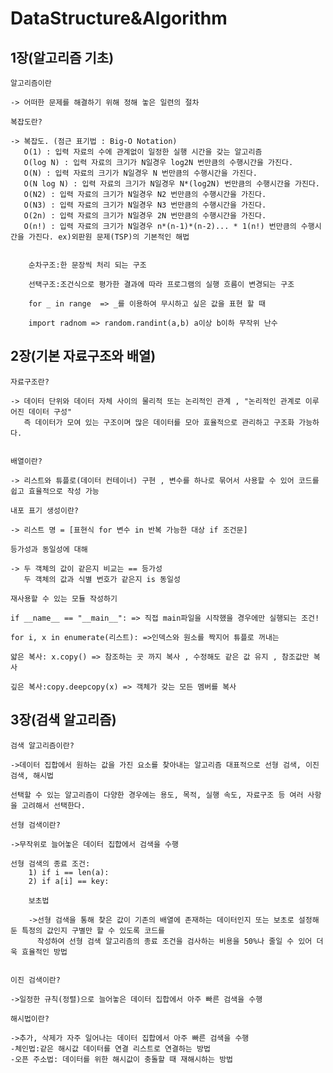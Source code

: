 # DataStructure&Algorithm
## 1장(알고리즘 기초)

    알고리즘이란
  
    -> 어떠한 문제를 해결하기 위해 정해 놓은 일련의 절차
    
    복잡도란?
    
    -> 복잡도. (점근 표기법 : Big-O Notation)
       O(1) : 입력 자료의 수에 관계없이 일정한 실행 시간을 갖는 알고리즘
       O(log N) : 입력 자료의 크기가 N일경우 log2N 번만큼의 수행시간을 가진다.
       O(N) : 입력 자료의 크기가 N일경우 N 번만큼의 수행시간을 가진다.
       O(N log N) : 입력 자료의 크기가 N일경우 N*(log2N) 번만큼의 수행시간을 가진다.
       O(N2) : 입력 자료의 크기가 N일경우 N2 번만큼의 수행시간을 가진다.
       O(N3) : 입력 자료의 크기가 N일경우 N3 번만큼의 수행시간을 가진다.
       O(2n) : 입력 자료의 크기가 N일경우 2N 번만큼의 수행시간을 가진다.
       O(n!) : 입력 자료의 크기가 N일경우 n*(n-1)*(n-2)... * 1(n!) 번만큼의 수행시간을 가진다. ex)외판원 문제(TSP)의 기본적인 해법
       
       
        순차구조:한 문장씩 처리 되는 구조

        선택구조:조건식으로 평가한 결과에 따라 프로그램의 실행 흐름이 변경되는 구조

        for _ in range  => _를 이용하여 무시하고 싶은 값을 표현 할 때
        
        import radnom => random.randint(a,b) a이상 b이하 무작위 난수 


## 2장(기본 자료구조와 배열)

    자료구조란?
    
    -> 데이터 단위와 데이터 자체 사이의 물리적 또는 논리적인 관계 , "논리적인 관계로 이루어진 데이터 구성"
       즉 데이터가 모여 있는 구조이며 많은 데이터를 모아 효율적으로 관리하고 구조화 가능하다.
    
    
    배열이란?
    
    -> 리스트와 튜플로(데이터 컨테이너) 구현 , 변수를 하나로 묶어서 사용할 수 있어 코드를 쉽고 효율적으로 작성 가능
    
    내포 표기 생성이란?
    
    -> 리스트 명 = [표현식 for 변수 in 반복 가능한 대상 if 조건문]

    등가성과 동일성에 대해
    
    -> 두 객체의 값이 같은지 비교는 == 등가성
       두 객체의 값과 식별 번호가 같은지 is 동일성
       
    재사용할 수 있는 모듈 작성하기
    
    if __name__ == "__main__": => 직접 main파일을 시작했을 경우에만 실행되는 조건!
    
    for i, x in enumerate(리스트): =>인덱스와 원소를 짝지어 튜플로 꺼내는 
    
    얇은 복사: x.copy() => 참조하는 곳 까지 복사 , 수정해도 같은 값 유지 , 참조값만 복사
    
    깊은 복사:copy.deepcopy(x) => 객체가 갖는 모든 멤버를 복사
    
    
## 3장(검색 알고리즘)
    
    검색 알고리즘이란?
    
    ->데이터 집합에서 원하는 값을 가진 요소를 찾아내는 알고리즘 대표적으로 선형 검색, 이진 검색, 해시법
    
    선택할 수 있는 알고리즘이 다양한 경우에는 용도, 목적, 실행 속도, 자료구조 등 여러 사항을 고려해서 선택한다.
    
    선형 검색이란?
    
    ->무작위로 늘어놓은 데이터 집합에서 검색을 수행
    
    선형 검색의 종료 조건:
        1) if i == len(a):
        2) if a[i] == key:
        
        보초법 
        
        ->선형 검색을 통해 찾은 값이 기존의 배열에 존재하는 데이터인지 또는 보초로 설정해둔 특정의 값인지 구별만 할 수 있도록 코드를 
          작성하여 선형 검색 알고리즘의 종료 조건을 검사하는 비용을 50%나 줄일 수 있어 더욱 효율적인 방법

    
    이진 검색이란?
    
    ->일정한 규칙(정렬)으로 늘어놓은 데이터 집합에서 아주 빠른 검색을 수행
    
    해시법이란?
    
    ->추가, 삭제가 자주 일어나는 데이터 집합에서 아주 빠른 검색을 수행
    -체인법:같은 해시값 데이터를 연결 리스트로 연결하는 방법
    -오픈 주소법: 데이터를 위한 해시값이 충돌할 때 재해시하는 방법
